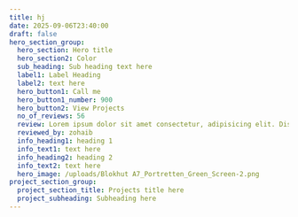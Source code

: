 ```yaml
---
title: hj
date: 2025-09-06T23:40:00
draft: false
hero_section_group:
  hero_section: Hero title
  hero_section2: Color
  sub_heading: Sub heading text here
  label1: Label Heading
  label2: text here
  hero_button1: Call me
  hero_button1_number: 900
  hero_button2: View Projects
  no_of_reviews: 56
  review: Lorem ipsum dolor sit amet consectetur, adipisicing elit. Distinctio repellendus non est odit, possimus fuga?
  reviewed_by: zohaib
  info_heading1: heading 1
  info_text1: text here
  info_heading2: heading 2
  info_text2: text here
  hero_image: /uploads/Blokhut A7_Portretten_Green_Screen-2.png
project_section_group:
  project_section_title: Projects title here
  project_subheading: Subheading here
---
```


